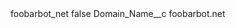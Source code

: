 <?xml version="1.0" encoding="UTF-8"?>
<CustomMetadata xmlns="http://soap.sforce.com/2006/04/metadata" xmlns:xsi="http://www.w3.org/2001/XMLSchema-instance" xmlns:xsd="http://www.w3.org/2001/XMLSchema">
    <label>foobarbot_net</label>
    <protected>false</protected>
    <values>
        <field>Domain_Name__c</field>
        <value xsi:type="xsd:string">foobarbot.net</value>
    </values>
</CustomMetadata>
